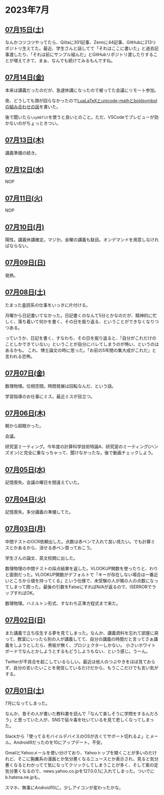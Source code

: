 # 2023年7月

## [07月15日(土)](#15) <a id="15"></a>

なんかコツコツやってたら、Qiitaに301記事、Zennに44記事、GitHubに213リポジトリ生えてた。最近、学生さんと話してて「それはここに書いた」と過去記事渡したり、「それは前にサンプル組んだ」とGitHubリポジトリ渡したりすることが増えてきて、まぁ、なんでも続けてみるもんですね。

## [07月14日(金)](#14) <a id="14"></a>

本来は講義だったのだが、急遽休講になったので被ってた会議にリモート参加。

夜、どうしても頭が回らなかったので[LuaLaTeXとunicode-mathとboldsymbolの組み合わせの話](https://zenn.dev/kaityo256/articles/unicode_math_lualatex)を書いた。

後で聞いたら`\symbfit`を使うと良いとのこと。ただ、VSCodeでプレビューが効かないのがちょっときつい。

## [07月13日(木)](#13) <a id="13"></a>

講義準備の続き。

## [07月12日(水)](#12) <a id="12"></a>

NOP

## [07月11日(火)](#11) <a id="11"></a>

NOP

## [07月10日(月)](#10) <a id="10"></a>

陽性。講義休講確定。マジか。金曜の講義も駄目。オンデマンドを用意しなければならない。

## [07月09日(日)](#09) <a id="09"></a>

発熱。

## [07月08日(土)](#08) <a id="08"></a>

たまった査読系の仕事をいっきに片付ける。

月曜から日記書いてなかった。日記書くのなんて5分とかなのだが、精神的に忙しく、落ち着いて何かを書く、その日を振り返る、ということができなくなりつつある。

っていうか、日記を書く、すなわち、その日を振り返ると、「自分がこれだけのことしかできていない」ということが自分にバレてしまうのが怖い、というのはあるかも。
これ、博士論文の時に思った。「お前の5年間の集大成がこれだ」と言われる恐怖。

## [07月07日(金)](#07) <a id="07"></a>

数理物理。位相空間。時間発展は回転なんだ、という話。

学習指導のお仕事にミス。最近ミスが目立つ。

## [07月06日(木)](#06) <a id="06"></a>

朝から超眠かった。

会議。

研究室ミーティング。今年度の計算科学技術特論A、研究室のミーティング(ハンズオン)と完全に重なっちゃって、聞けなかったな。後で動画チェックしよう。

## [07月05日(水)](#05) <a id="05"></a>

記憶喪失。会議の曜日を間違えていた。

## [07月04日(火)](#04) <a id="04"></a>

記憶喪失。多分講義の準備してた。

## [07月03日(月)](#03) <a id="03"></a>

中間テストのOCR依頼出した。点数は赤ペンで入れて良い見たい。でも計算ミスとかあるから、消せる赤ペン買っておこう。

学生さんの論文、英文校閲に出した。

数理物理の中間テストの採点結果を返した。VLOOKUP関数を使ったりと、わりと面倒だった。VLOOKUP関数がデフォルトで「キーが存在しない場合は一番近いところから値を持ってくる」という仕様で、未受験の人が隣の人の点数になってしまって困った。最後の引数をFalseにすればN/Aが返るので、ISERRORでラップすればOK。

数理物理。ハミルトン形式、すなわち正準方程式まで来た。

## [07月02日(日)](#02) <a id="02"></a>

また講義で立ち往生する夢を見てしまった。なんか、講義資料を忘れて部屋に戻って、教室にいったら別の人が講義してて、自分の講義の時間だと言ってさぁ講義をしようとしたら、黒板が無く、プロジェクターしかない。
小さいホワイトボードでなんとかしようとするもどうしようもない、という感じ。うーん。

Twitterが不具合を起こしているらしい。最近は他人のつぶやきをほぼ見ておらず、自分の言いたいことを発信しているだけだから、もうここだけでも言い気がする。

## [07月01日(土)](#01) <a id="01"></a>

7月になってしまった。

なんか、昔その人が書いた教科書を読んで「なんて楽しそうに学問をするんだろう」と思っていた人が、SNSで延々毒を吐いているを見て悲しくなってしまった。

Slackから「使ってるモバイルデバイスのOSが古くてサポート切れるよ」とメール。Android9だったのを10にアップデート。不安。

GmailとYahooメールを使い分けており、Yahooトップを開くことが多いのだけれど、そこに胸糞系の漫画とか気分悪くなるニュースとか表示され、見ると気分悪くなるとわかってて気になってクリックしてしまうことが多く、そして案の定気分悪くなるので、news.yahoo.co.jpを127.0.0.1に入れてしまった。ついでにb.hatena.ne.jpも。

スマホ、無事にAndroid10に。少しアイコンが変わったかな。
